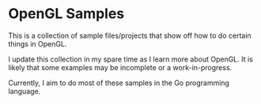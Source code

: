 # OpenGL Samples

This is a collection of sample files/projects that show off how to do certain things in OpenGL.

I update this collection in my spare time as I learn more about OpenGL.
It is likely that some examples may be incomplete or a work-in-progress.

Currently, I aim to do most of these samples in the Go programming language.
